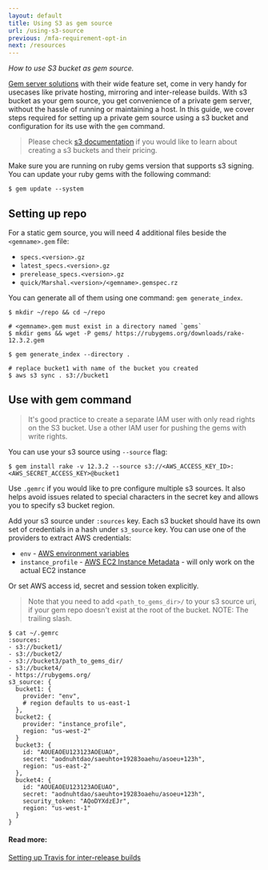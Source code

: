 ```yaml
---
layout: default
title: Using S3 as gem source
url: /using-s3-source
previous: /mfa-requirement-opt-in
next: /resources
---
```

<em class="t-gray">How to use S3 bucket as gem source.</em>

[Gem server solutions](/run-your-own-gem-server) with their wide feature set, come in very handy for usecases like private hosting, mirroring and inter-release builds. With s3 bucket as your gem source, you get convenience of a private gem server, without the hassle of running or maintaining a host. In this guide, we cover steps required for setting up a private gem source using a s3 bucket and configuration for its use with the `gem` command.
> Please check [s3 documentation](https://docs.aws.amazon.com/s3/index.html) if you would like to learn about creating a s3 buckets and their pricing.

Make sure you are running on ruby gems version that supports s3 signing. You can update your ruby gems with the following command:

    $ gem update --system

## Setting up repo

For a static gem source, you will need 4 additional files beside the `<gemname>.gem` file:

 - `specs.<version>.gz`
 - `latest_specs.<version>.gz`
 - `prerelease_specs.<version>.gz`
 - `quick/Marshal.<version>/<gemname>.gemspec.rz`

You can generate all of them using one command: `gem generate_index`.

    $ mkdir ~/repo && cd ~/repo

    # <gemname>.gem must exist in a directory named `gems`
    $ mkdir gems && wget -P gems/ https://rubygems.org/downloads/rake-12.3.2.gem

    $ gem generate_index --directory .

    # replace bucket1 with name of the bucket you created
    $ aws s3 sync . s3://bucket1


## Use with gem command

> It's good practice to create a separate IAM user with only read rights on the S3 bucket. Use a other IAM user for pushing the gems with write rights.

You can use your s3 source using `--source` flag:

    $ gem install rake -v 12.3.2 --source s3://<AWS_ACCESS_KEY_ID>:<AWS_SECRET_ACCESS_KEY>@bucket1

Use `.gemrc` if you would like to pre configure multiple s3 sources. It also helps avoid issues related to special characters in the secret key and allows you to specify s3 bucket region.

Add your s3 source under `:sources` key. Each s3 bucket should have its own set of credentials in a hash under `s3_source` key. You can use one of the providers to extract AWS credentials:
 - `env` - [AWS environment variables](https://docs.aws.amazon.com/cli/latest/userguide/cli-configure-envvars.html)
 - `instance_profile` - [AWS EC2 Instance Metadata](https://docs.aws.amazon.com/AWSEC2/latest/UserGuide/ec2-instance-metadata.html) - will only work on the actual EC2 instance

Or set AWS access id, secret and session token explicitly.

> Note that you need to add `<path_to_gems_dir>/` to your s3 source uri, if your gem repo doesn't exist at the root of the bucket. NOTE: The trailing slash.

    $ cat ~/.gemrc
    :sources:
    - s3://bucket1/
    - s3://bucket2/
    - s3://bucket3/path_to_gems_dir/
    - s3://bucket4/
    - https://rubygems.org/
    s3_source: {
      bucket1: {
        provider: "env",
        # region defaults to us-east-1
      },
      bucket2: {
        provider: "instance_profile",
        region: "us-west-2"
      }
      bucket3: {
        id: "AOUEAOEU123123AOEUAO",
        secret: "aodnuhtdao/saeuhto+19283oaehu/asoeu+123h",
        region: "us-east-2"
      },
      bucket4: {
        id: "AOUEAOEU123123AOEUAO",
        secret: "aodnuhtdao/saeuhto+19283oaehu/asoeu+123h",
        security_token: "AQoDYXdzEJr",
        region: "us-west-1"
      }
    }

#### Read more:

[Setting up Travis for inter-release builds](https://simonwo.net/code/gem-server-in-s3/)
